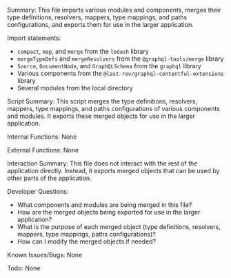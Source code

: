 Summary:
This file imports various modules and components, merges their type definitions, resolvers, mappers, type mappings, and paths configurations, and exports them for use in the larger application.

Import statements:
- `compact`, `map`, and `merge` from the `lodash` library
- `mergeTypeDefs` and `mergeResolvers` from the `@graphql-tools/merge` library
- `Source`, `DocumentNode`, and `GraphQLSchema` from the `graphql` library
- Various components from the `@last-rev/graphql-contentful-extensions` library
- Several modules from the local directory

Script Summary:
This script merges the type definitions, resolvers, mappers, type mappings, and paths configurations of various components and modules. It exports these merged objects for use in the larger application.

Internal Functions:
None

External Functions:
None

Interaction Summary:
This file does not interact with the rest of the application directly. Instead, it exports merged objects that can be used by other parts of the application.

Developer Questions:
- What components and modules are being merged in this file?
- How are the merged objects being exported for use in the larger application? 
- What is the purpose of each merged object (type definitions, resolvers, mappers, type mappings, paths configurations)? 
- How can I modify the merged objects if needed? 

Known Issues/Bugs:
None

Todo:
None